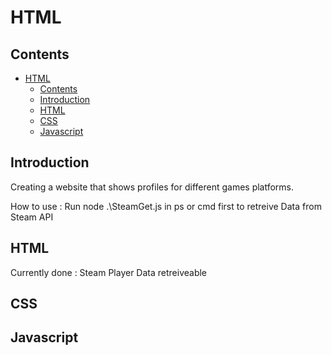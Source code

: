 # HTML

## Contents

- [HTML](#html)
  - [Contents](#contents)
  - [Introduction](#introduction)
  - [HTML](#html-1)
  - [CSS](#css)
  - [Javascript](#javascript)

## Introduction
Creating a website that shows profiles for different games platforms.

How to use :
Run  node .\SteamGet.js in ps or cmd first to retreive Data from Steam API
## HTML
Currently done :
Steam Player Data retreiveable

## CSS

## Javascript